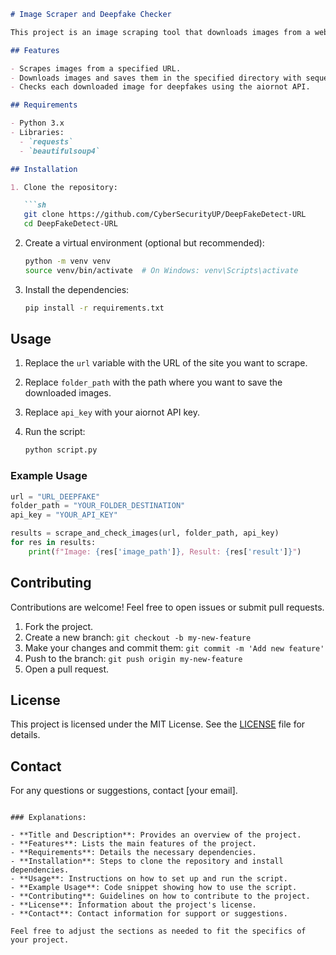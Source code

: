 ```markdown
# Image Scraper and Deepfake Checker

This project is an image scraping tool that downloads images from a webpage and checks if they are deepfakes using the [aiornot](https://docs.aiornot.com/) API.

## Features

- Scrapes images from a specified URL.
- Downloads images and saves them in the specified directory with sequential names (01.jpg, 02.jpg, etc.).
- Checks each downloaded image for deepfakes using the aiornot API.

## Requirements

- Python 3.x
- Libraries:
  - `requests`
  - `beautifulsoup4`

## Installation

1. Clone the repository:

   ```sh
   git clone https://github.com/CyberSecurityUP/DeepFakeDetect-URL
   cd DeepFakeDetect-URL
   ```

2. Create a virtual environment (optional but recommended):

   ```sh
   python -m venv venv
   source venv/bin/activate  # On Windows: venv\Scripts\activate
   ```

3. Install the dependencies:

   ```sh
   pip install -r requirements.txt
   ```

## Usage

1. Replace the `url` variable with the URL of the site you want to scrape.
2. Replace `folder_path` with the path where you want to save the downloaded images.
3. Replace `api_key` with your aiornot API key.
4. Run the script:

   ```sh
   python script.py
   ```

### Example Usage

```python
url = "URL_DEEPFAKE"
folder_path = "YOUR_FOLDER_DESTINATION"
api_key = "YOUR_API_KEY"

results = scrape_and_check_images(url, folder_path, api_key)
for res in results:
    print(f"Image: {res['image_path']}, Result: {res['result']}")
```

## Contributing

Contributions are welcome! Feel free to open issues or submit pull requests.

1. Fork the project.
2. Create a new branch: `git checkout -b my-new-feature`
3. Make your changes and commit them: `git commit -m 'Add new feature'`
4. Push to the branch: `git push origin my-new-feature`
5. Open a pull request.

## License

This project is licensed under the MIT License. See the [LICENSE](LICENSE) file for details.

## Contact

For any questions or suggestions, contact [your email].
```

### Explanations:

- **Title and Description**: Provides an overview of the project.
- **Features**: Lists the main features of the project.
- **Requirements**: Details the necessary dependencies.
- **Installation**: Steps to clone the repository and install dependencies.
- **Usage**: Instructions on how to set up and run the script.
- **Example Usage**: Code snippet showing how to use the script.
- **Contributing**: Guidelines on how to contribute to the project.
- **License**: Information about the project's license.
- **Contact**: Contact information for support or suggestions.

Feel free to adjust the sections as needed to fit the specifics of your project.
